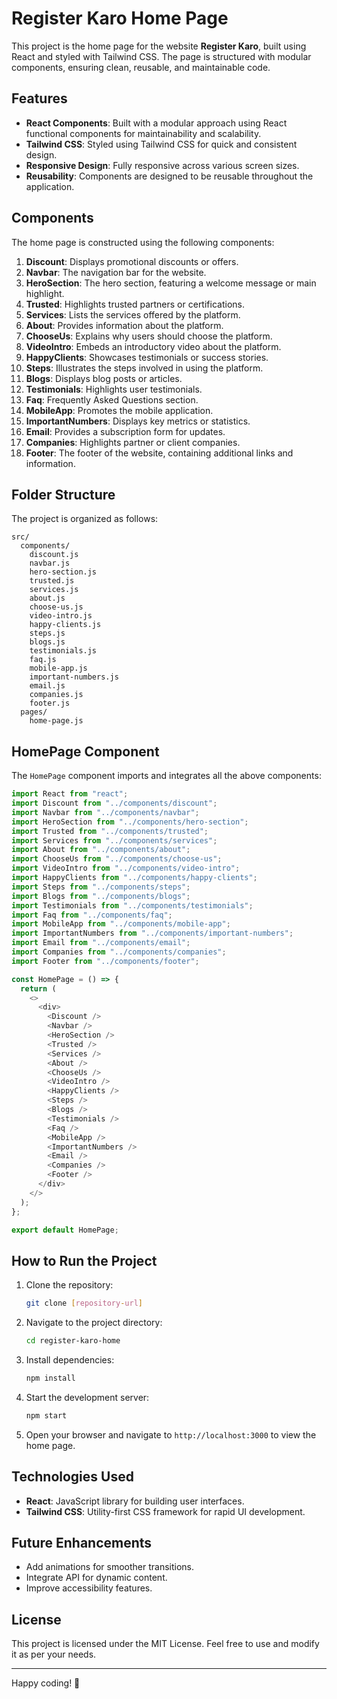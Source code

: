 # Register Karo Home Page

This project is the home page for the website **Register Karo**, built using React and styled with Tailwind CSS. The page is structured with modular components, ensuring clean, reusable, and maintainable code.

## Features

- **React Components**: Built with a modular approach using React functional components for maintainability and scalability.
- **Tailwind CSS**: Styled using Tailwind CSS for quick and consistent design.
- **Responsive Design**: Fully responsive across various screen sizes.
- **Reusability**: Components are designed to be reusable throughout the application.

## Components

The home page is constructed using the following components:

1. **Discount**: Displays promotional discounts or offers.
2. **Navbar**: The navigation bar for the website.
3. **HeroSection**: The hero section, featuring a welcome message or main highlight.
4. **Trusted**: Highlights trusted partners or certifications.
5. **Services**: Lists the services offered by the platform.
6. **About**: Provides information about the platform.
7. **ChooseUs**: Explains why users should choose the platform.
8. **VideoIntro**: Embeds an introductory video about the platform.
9. **HappyClients**: Showcases testimonials or success stories.
10. **Steps**: Illustrates the steps involved in using the platform.
11. **Blogs**: Displays blog posts or articles.
12. **Testimonials**: Highlights user testimonials.
13. **Faq**: Frequently Asked Questions section.
14. **MobileApp**: Promotes the mobile application.
15. **ImportantNumbers**: Displays key metrics or statistics.
16. **Email**: Provides a subscription form for updates.
17. **Companies**: Highlights partner or client companies.
18. **Footer**: The footer of the website, containing additional links and information.

## Folder Structure

The project is organized as follows:

```
src/
  components/
    discount.js
    navbar.js
    hero-section.js
    trusted.js
    services.js
    about.js
    choose-us.js
    video-intro.js
    happy-clients.js
    steps.js
    blogs.js
    testimonials.js
    faq.js
    mobile-app.js
    important-numbers.js
    email.js
    companies.js
    footer.js
  pages/
    home-page.js
```

## HomePage Component

The `HomePage` component imports and integrates all the above components:

```javascript
import React from "react";
import Discount from "../components/discount";
import Navbar from "../components/navbar";
import HeroSection from "../components/hero-section";
import Trusted from "../components/trusted";
import Services from "../components/services";
import About from "../components/about";
import ChooseUs from "../components/choose-us";
import VideoIntro from "../components/video-intro";
import HappyClients from "../components/happy-clients";
import Steps from "../components/steps";
import Blogs from "../components/blogs";
import Testimonials from "../components/testimonials";
import Faq from "../components/faq";
import MobileApp from "../components/mobile-app";
import ImportantNumbers from "../components/important-numbers";
import Email from "../components/email";
import Companies from "../components/companies";
import Footer from "../components/footer";

const HomePage = () => {
  return (
    <>
      <div>
        <Discount />
        <Navbar />
        <HeroSection />
        <Trusted />
        <Services />
        <About />
        <ChooseUs />
        <VideoIntro />
        <HappyClients />
        <Steps />
        <Blogs />
        <Testimonials />
        <Faq />
        <MobileApp />
        <ImportantNumbers />
        <Email />
        <Companies />
        <Footer />
      </div>
    </>
  );
};

export default HomePage;
```

## How to Run the Project

1. Clone the repository:

   ```bash
   git clone [repository-url]
   ```

2. Navigate to the project directory:

   ```bash
   cd register-karo-home
   ```

3. Install dependencies:

   ```bash
   npm install
   ```

4. Start the development server:

   ```bash
   npm start
   ```

5. Open your browser and navigate to `http://localhost:3000` to view the home page.

## Technologies Used

- **React**: JavaScript library for building user interfaces.
- **Tailwind CSS**: Utility-first CSS framework for rapid UI development.

## Future Enhancements

- Add animations for smoother transitions.
- Integrate API for dynamic content.
- Improve accessibility features.

## License

This project is licensed under the MIT License. Feel free to use and modify it as per your needs.

---

Happy coding! 🎉
